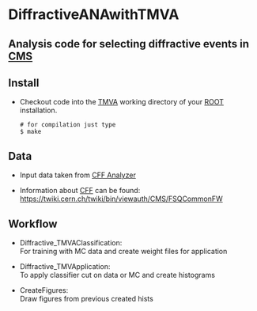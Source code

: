 # DiffractiveANAwithTMVA

## Analysis code for selecting diffractive events in [CMS](http://cms.web.cern.ch/)

## Install

* Checkout code into the [TMVA](http://tmva.sourceforge.net/) working directory 
  of your [ROOT](https://root.cern.ch/) installation.

  ```shell
  # for compilation just type
  $ make
  ```

## Data

* Input data taken from [CFF Analyzer](https://github.com/makbiyik/CommonFSQFramework/tree/CMSSW_76X_master/Core/test/DiffractiveCrossSection)

* Information about [CFF](https://github.com/hvanhaev/CommonFSQFramework) can be found: <br>
  https://twiki.cern.ch/twiki/bin/viewauth/CMS/FSQCommonFW

## Workflow

* Diffractive_TMVAClassification: <br>
  For training with MC data and
  create weight files for application

* Diffractive_TMVApplication: <br>
  To apply classifier cut on data or MC
  and create histograms

* CreateFigures: <br>
  Draw figures from previous created hists
